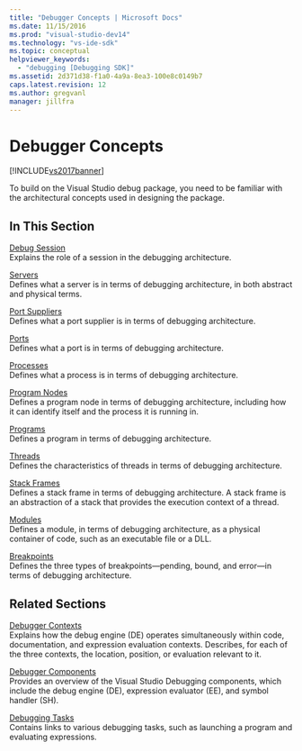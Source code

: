 ```yaml
---
title: "Debugger Concepts | Microsoft Docs"
ms.date: 11/15/2016
ms.prod: "visual-studio-dev14"
ms.technology: "vs-ide-sdk"
ms.topic: conceptual
helpviewer_keywords: 
  - "debugging [Debugging SDK]"
ms.assetid: 2d371d38-f1a0-4a9a-8ea3-100e8c0149b7
caps.latest.revision: 12
ms.author: gregvanl
manager: jillfra
---
```

# Debugger Concepts
[!INCLUDE[vs2017banner](../../includes/vs2017banner.md)]

To build on the Visual Studio debug package, you need to be familiar with the architectural concepts used in designing the package.  
  
## In This Section  
 [Debug Session](../../extensibility/debugger/debug-session.md)  
 Explains the role of a session in the debugging architecture.  
  
 [Servers](../../extensibility/debugger/servers-visual-studio-sdk.md)  
 Defines what a server is in terms of debugging architecture, in both abstract and physical terms.  
  
 [Port Suppliers](../../extensibility/debugger/port-suppliers.md)  
 Defines what a port supplier is in terms of debugging architecture.  
  
 [Ports](../../extensibility/debugger/ports.md)  
 Defines what a port is in terms of debugging architecture.  
  
 [Processes](../../extensibility/debugger/processes.md)  
 Defines what a process is in terms of debugging architecture.  
  
 [Program Nodes](../../extensibility/debugger/program-nodes.md)  
 Defines a program node in terms of debugging architecture, including how it can identify itself and the process it is running in.  
  
 [Programs](../../extensibility/debugger/programs.md)  
 Defines a program in terms of debugging architecture.  
  
 [Threads](../../extensibility/debugger/threads.md)  
 Defines the characteristics of threads in terms of debugging architecture.  
  
 [Stack Frames](../../extensibility/debugger/stack-frames.md)  
 Defines a stack frame in terms of debugging architecture. A stack frame is an abstraction of a stack that provides the execution context of a thread.  
  
 [Modules](../../extensibility/debugger/modules.md)  
 Defines a module, in terms of debugging architecture, as a physical container of code, such as an executable file or a DLL.  
  
 [Breakpoints](../../extensibility/debugger/breakpoints-visual-studio-sdk.md)  
 Defines the three types of breakpoints—pending, bound, and error—in terms of debugging architecture.  
  
## Related Sections  
 [Debugger Contexts](../../extensibility/debugger/debugger-contexts.md)  
 Explains how the debug engine (DE) operates simultaneously within code, documentation, and expression evaluation contexts. Describes, for each of the three contexts, the location, position, or evaluation relevant to it.  
  
 [Debugger Components](../../extensibility/debugger/debugger-components.md)  
 Provides an overview of the Visual Studio Debugging components, which include the debug engine (DE), expression evaluator (EE), and symbol handler (SH).  
  
 [Debugging Tasks](../../extensibility/debugger/debugging-tasks.md)  
 Contains links to various debugging tasks, such as launching a program and evaluating expressions.
